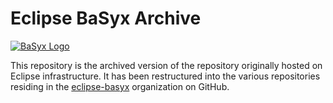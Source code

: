 # Eclipse BaSyx Archive
[![BaSyx Logo](https://www.eclipse.org/basyx/img/basyxlogo.png)](https://www.eclipse.org/basyx/)

This repository is the archived version of the repository originally hosted on Eclipse infrastructure. 
It has been restructured into the various repositories residing in the [eclipse-basyx](https://github.com/eclipse-basyx) organization on GitHub.
